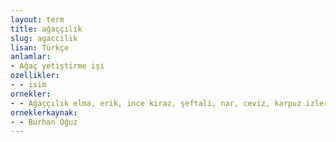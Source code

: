 ```yaml
---
layout: term
title: ağaççılık
slug: agaccilik
lisan: Türkçe
anlamlar:
- Ağaç yetiştirme işi
ozellikler:
- - isim
ornekler:
- - Ağaççılık elma, erik, ince kiraz, şeftali, nar, ceviz, karpuz izlerinin keşfedilmesiyle belgeleniyor.
orneklerkaynak:
- - Burhan Oğuz
---
```

